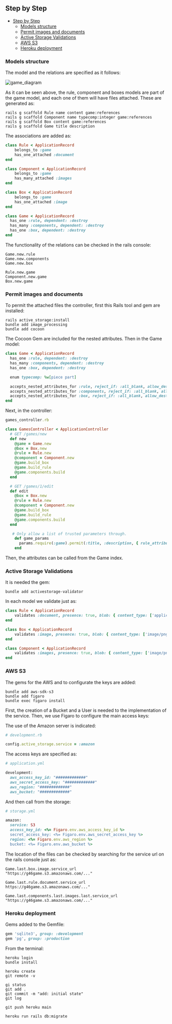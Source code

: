 ## Step by Step 

- [Step by Step](#step-by-step)
  * [Models structure](#models-structure)
  * [Permit images and documents](#permit-images-and-documents)
  * [Active Storage Validations](#active-storage-validations)
  * [AWS S3](#aws-s3)
  * [Heroku deployment](#heroku-deployment)

### Models structure

The model and the relations are specified as it follows:

![game_diagram](/app/assets/images/game_diagram.png)

As it can be seen above, the rule, component and boxes models are part of the game model, and each one of them will have files attached. These are generated as:

```console
rails g scaffold Rule name content game:references
rails g scaffold Component name typecomp:integer game:references
rails g scaffold Box content game:references
rails g scaffold Game title description
```

The associations are added as:

```ruby
class Rule < ApplicationRecord
    belongs_to :game
    has_one_attached :document
end

class Component < ApplicationRecord
    belongs_to :game
    has_many_attached :images
end

class Box < ApplicationRecord
    belongs_to :game
    has_one_attached :image
end

class Game < ApplicationRecord
  has_one :rule, dependent: :destroy
  has_many :components, dependent: :destroy
  has_one :box, dependent: :destroy
end
```

The functionality of the relations can be checked in the rails console:

```console
Game.new.rule
Game.new.components
Game.new.box
```

```console
Rule.new.game
Component.new.game
Box.new.game
```

### Permit images and documents

To permit the attached files the controller, first this Rails tool and gem are installed:

```console
rails active_storage:install
bundle add image_processing
bundle add cocoon
```

The Cocoon Gem are included for the nested attributes. Then in the Game model:

```ruby
class Game < ApplicationRecord
  has_one :rule, dependent: :destroy
  has_many :components, dependent: :destroy
  has_one :box, dependent: :destroy

  enum typecomp: %w[piece part]

  accepts_nested_attributes_for :rule, reject_if: :all_blank, allow_destroy: true
  accepts_nested_attributes_for :components, reject_if: :all_blank, allow_destroy: true
  accepts_nested_attributes_for :box, reject_if: :all_blank, allow_destroy: true
end
```

Next, in the controller:

```ruby
games_controller.rb

class GamesController < ApplicationController
  # GET /games/new
  def new
    @game = Game.new
    @box = Box.new
    @rule = Rule.new
    @component = Component.new
    @game.build_box
    @game.build_rule
    @game.components.build
  end

  # GET /games/1/edit
  def edit
    @box = Box.new
    @rule = Rule.new
    @component = Component.new
    @game.build_box
    @game.build_rule
    @game.components.build
  end

   # Only allow a list of trusted parameters through.
    def game_params
      params.require(:game).permit(:title, :description, { rule_attributes: [:id, :name, :content, :document, :_destroy] }, { components_attributes: [:id, :name, :typecomp, {images: []}, :_destroy] }, { box_attributes: [:id, :content, :image, :_destroy] } )
    end
```

Then, the attributes can be called from the Game index.

### Active Storage Validations 

It is needed the gem:

```console
bundle add activestorage-validator
```

In each model we validate just as:

```ruby
class Rule < ApplicationRecord
    validates :document, presence: true, blob: { content_type: ['application/pdf'], size_range: 1..5.megabytes }
end

class Box < ApplicationRecord
    validates :image, presence: true, blob: { content_type: ['image/png', 'image/jpg', 'image/jpeg'], size_range: 1..5.megabytes }
end

class Component < ApplicationRecord
    validates :images, presence: true, blob: { content_type: ['image/png', 'image/jpg', 'image/jpeg'], size_range: 1..5.megabytes }
end
```

### AWS S3

The gems for the AWS and to configurate the keys are added:

```console
bundle add aws-sdk-s3
bundle add figaro
bundle exec figaro install
```

First, the creation of a Bucket and a User is needed to the implementation of the service. Then, we use Figaro to configure the main access keys:

The use of the Amazon server is indicated:

```ruby
# development.rb

config.active_storage.service = :amazon
```

The access keys are specified as:

```ruby
# application.yml

development:
  aws_access_key_id: "#############"
  aws_secret_access_key: "#############"
  aws_region: "#############"
  aws_bucket: "#############"
```

And then call from the storage:

```ruby
# storage.yml

amazon:
  service: S3
  access_key_id: <%= Figaro.env.aws_access_key_id %>
  secret_access_key: <%= Figaro.env.aws_secret_access_key %>
  region: <%= Figaro.env.aws_region %>
  bucket: <%= Figaro.env.aws_bucket %>
```

The location of the files can be checked by searching for the service url on the rails console just as:

```console
Game.last.box.image.service_url
"https://g46game.s3.amazonaws.com/..."

Game.last.rule.document.service_url
https://g46game.s3.amazonaws.com/..."

Game.last.components.last.images.last.service_url
"https://g46game.s3.amazonaws.com/..."
```

### Heroku deployment

Gems added to the Gemfile:

```ruby	
gem 'sqlite3', group: :development			
gem 'pg', group: :production			
```

From the terminal:

```console
heroku login
bundle install

heroku create
git remote -v

gi status
git add .
git commit -m "add: initial state"
git log

git push heroku main

heroku run rails db:migrate
```